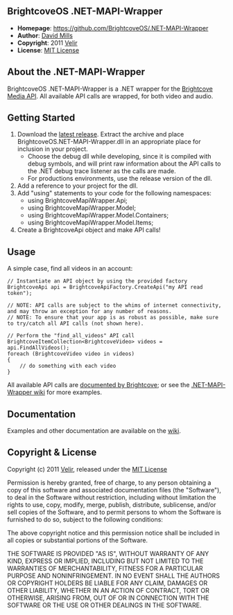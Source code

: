BrightcoveOS .NET-MAPI-Wrapper
--------------
- **Homepage**: https://github.com/BrightcoveOS/.NET-MAPI-Wrapper
- **Author**: [David Mills](mailto:david.mills@velir.com)
- **Copyright**: 2011 [Velir]
- **License**: [MIT License](file:MIT-LICENSE)

About the .NET-MAPI-Wrapper
----------------
BrightcoveOS .NET-MAPI-Wrapper is a .NET wrapper for the [Brightcove](http://www.brightcove.com/) [Media API](http://support.brightcove.com/en/docs/media-api-reference). All available API calls are wrapped, for both video and audio.

Getting Started
----------------
1. Download the [latest release][latest-dll]. Extract the archive and place BrightcoveOS.NET-MAPI-Wrapper.dll in an appropriate place for inclusion in your project. 
	- Choose the debug dll while developing, since it is compiled with debug symbols, and will print raw information about the API calls to the .NET debug trace listener as the calls are made. 
	- For productions environments, use the release version of the dll.
2. Add a reference to your project for the dll.
3. Add "using" statements to your code for the following namespaces:
	- using BrightcoveMapiWrapper.Api;
	- using BrightcoveMapiWrapper.Model;
	- using BrightcoveMapiWrapper.Model.Containers;
	- using BrightcoveMapiWrapper.Model.Items;
3. Create a BrightcoveApi object and make API calls!

Usage
----------------
A simple case, find all videos in an account: 

	// Instantiate an API object by using the provided factory
	BrightcoveApi api = BrightcoveApiFactory.CreateApi("my API read token");
	
	// NOTE: API calls are subject to the whims of internet connectivity, and may throw an exception for any number of reasons. 
	// NOTE: To ensure that your app is as robust as possible, make sure to try/catch all API calls (not shown here).
	
	// Perform the "find_all_videos" API call
	BrightcoveItemCollection<BrightcoveVideo> videos = api.FindAllVideos();	
	foreach (BrightcoveVideo video in videos)
	{
		// do something with each video
	}


All available API calls are [documented by Brightcove][brightcove-api-docs]; or see the [.NET-MAPI-Wrapper wiki][wiki] for more examples. 

Documentation
----------------
Examples and other documentation are available on the [wiki].

Copyright & License
----------------
Copyright (c) 2011 [Velir](http://www.velir.com), released under the [MIT License](file:MIT-LICENSE)

Permission is hereby granted, free of charge, to any person obtaining
a copy of this software and associated documentation files (the
"Software"), to deal in the Software without restriction, including
without limitation the rights to use, copy, modify, merge, publish,
distribute, sublicense, and/or sell copies of the Software, and to
permit persons to whom the Software is furnished to do so, subject to
the following conditions:

The above copyright notice and this permission notice shall be
included in all copies or substantial portions of the Software.

THE SOFTWARE IS PROVIDED "AS IS", WITHOUT WARRANTY OF ANY KIND,
EXPRESS OR IMPLIED, INCLUDING BUT NOT LIMITED TO THE WARRANTIES OF
MERCHANTABILITY, FITNESS FOR A PARTICULAR PURPOSE AND
NONINFRINGEMENT. IN NO EVENT SHALL THE AUTHORS OR COPYRIGHT HOLDERS BE
LIABLE FOR ANY CLAIM, DAMAGES OR OTHER LIABILITY, WHETHER IN AN ACTION
OF CONTRACT, TORT OR OTHERWISE, ARISING FROM, OUT OF OR IN CONNECTION
WITH THE SOFTWARE OR THE USE OR OTHER DEALINGS IN THE SOFTWARE.

[latest-dll]: https://github.com/BrightcoveOS/.NET-MAPI-Wrapper/BrightcoveOS.NET-MAPI-Wrapper.latest.dlls.zip
[wiki]: https://github.com/BrightcoveOS/.NET-MAPI-Wrapper/wiki
[brightcove-api-docs]: http://docs.brightcove.com/en/media/
[velir]: http://www.velir.com